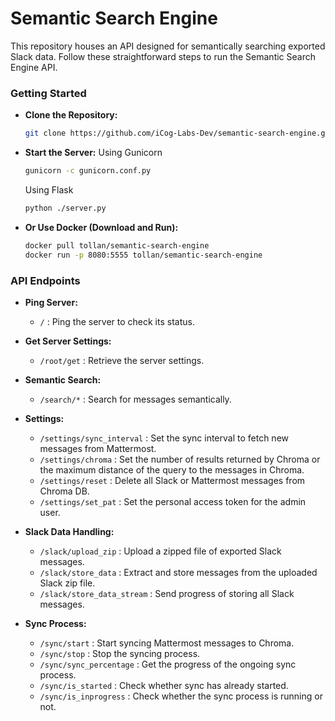 # Semantic Search Engine

This repository houses an API designed for semantically searching exported Slack data. Follow these straightforward steps to run the Semantic Search Engine API.

### Getting Started
- **Clone the Repository:**
    ```bash
    git clone https://github.com/iCog-Labs-Dev/semantic-search-engine.git
    ```

- **Start the Server:**
    Using Gunicorn
    ```bash
    gunicorn -c gunicorn.conf.py
    ```
    Using Flask
    ```bash
    python ./server.py
    ```

- **Or Use Docker (Download and Run):**
    ```bash
    docker pull tollan/semantic-search-engine
    docker run -p 8080:5555 tollan/semantic-search-engine
    ```

### API Endpoints

- **Ping Server:**
    - `/` : Ping the server to check its status.

- **Get Server Settings:**
    - `/root/get` : Retrieve the server settings.

- **Semantic Search:**
    - `/search/*` : Search for messages semantically.

- **Settings:**
    - `/settings/sync_interval` : Set the sync interval to fetch new messages from Mattermost.
    - `/settings/chroma` : Set the number of results returned by Chroma or the maximum distance of the query to the messages in Chroma.
    - `/settings/reset` : Delete all Slack or Mattermost messages from Chroma DB.
    - `/settings/set_pat` : Set the personal access token for the admin user.

- **Slack Data Handling:**
    - `/slack/upload_zip` : Upload a zipped file of exported Slack messages.
    - `/slack/store_data` : Extract and store messages from the uploaded Slack zip file.
    - `/slack/store_data_stream` : Send progress of storing all Slack messages.

- **Sync Process:**
    - `/sync/start` : Start syncing Mattermost messages to Chroma.
    - `/sync/stop` : Stop the syncing process.
    - `/sync/sync_percentage` : Get the progress of the ongoing sync process.
    - `/sync/is_started` : Check whether sync has already started.
    - `/sync/is_inprogress` : Check whether the sync process is running or not.
